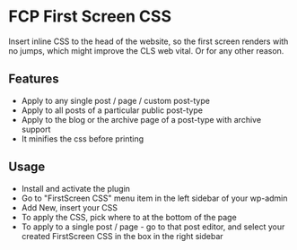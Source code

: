 # FCP First Screen CSS

Insert inline CSS to the head of the website, so the first screen renders with no jumps, which might improve the CLS web vital. Or for any other reason.

## Features

* Apply to any single post / page / custom post-type
* Apply to all posts of a particular public post-type
* Apply to the blog or the archive page of a post-type with archive support
* It minifies the css before printing

## Usage

* Install and activate the plugin
* Go to "FirstScreen CSS" menu item in the left sidebar of your wp-admin
* Add New, insert your CSS
* To apply the CSS, pick where to at the bottom of the page
* To apply to a single post / page - go to that post editor, and select your created FirstScreen CSS in the box in the right sidebar